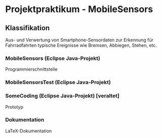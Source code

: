 # Projektpraktikum - MobileSensors

## Klassifikation
Aus- und Verwertung von Smartphone-Sensordaten 
zur Erkennung für Fahrradfahrten typische Ereignisse wie
Bremsen, Abbiegen, Stehen, etc.

### MobileSensors (Eclipse Java-Projekt)
Programmierschnittstelle

### MobileSensorsTest (Eclipse Java-Projekt)


### SomeCoding (Eclipse Java-Projekt) [veraltet]
Prototyp

### Dokumentation
LaTeX-Dokumentation
